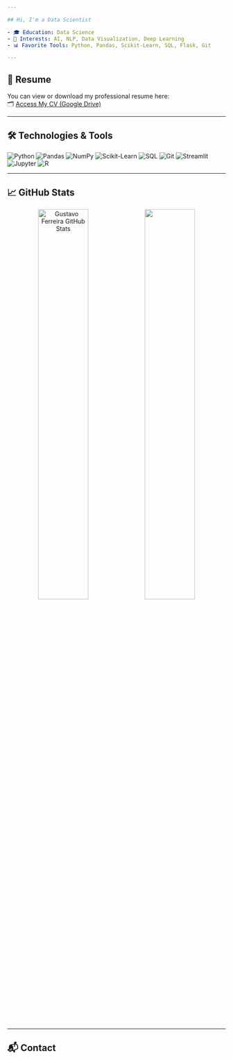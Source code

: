 ```yaml
---

## Hi, I'm a Data Scientist

- 🎓 Education: Data Science  
- 🧠 Interests: AI, NLP, Data Visualization, Deep Learning  
- 📊 Favorite Tools: Python, Pandas, Scikit-Learn, SQL, Flask, Git  

---
```


## 📄 Resume

You can view or download my professional resume here:  
🗂️ [Access My CV (Google Drive)](https://drive.google.com/drive/folders/1kJGXrEcp2YmMt3WnTjVRxzTUgXJrzvdi?usp=sharing)

---

## 🛠️ Technologies & Tools

![Python](https://img.shields.io/badge/-Python-3776AB?style=flat-square&logo=python&logoColor=white)
![Pandas](https://img.shields.io/badge/-Pandas-150458?style=flat-square&logo=pandas)
![NumPy](https://img.shields.io/badge/-NumPy-013243?style=flat-square&logo=numpy)
![Scikit-Learn](https://img.shields.io/badge/-Scikit--Learn-F7931E?style=flat-square&logo=scikit-learn&logoColor=white)
![SQL](https://img.shields.io/badge/-SQL-4479A1?style=flat-square&logo=mysql&logoColor=white)
![Git](https://img.shields.io/badge/-Git-F05032?style=flat-square&logo=git&logoColor=white)
![Streamlit](https://img.shields.io/badge/-Streamlit-FF4B4B?style=flat-square&logo=streamlit&logoColor=white)
![Jupyter](https://img.shields.io/badge/-Jupyter-F37626?style=flat-square&logo=jupyter&logoColor=white)
![R](https://img.shields.io/badge/-R-276DC3?style=flat-square&logo=r&logoColor=white)

---

## 📈 GitHub Stats
<div align="center"> <img width="48%" src="https://github-readme-stats.vercel.app/api?username=gugs881&show_icons=true&hide_border=true&title_color=0abde3&icon_color=1dd1a1&text_color=ffffff&bg_color=0d1117" alt="Gustavo Ferreira GitHub Stats" /> <img width="48%" src="https://github-readme-stats.vercel.app/api/top-langs/?username=gugs881&layout=compact&hide_border=true&title_color=0abde3&text_color=ffffff&bg_color=0d1117" /> </div>

---

## 📬 Contact

